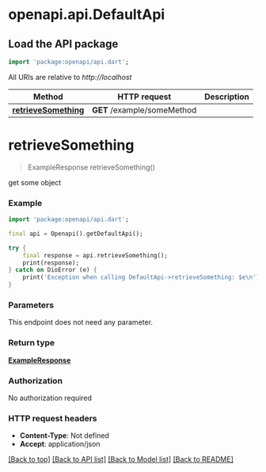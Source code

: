 # openapi.api.DefaultApi

## Load the API package
```dart
import 'package:openapi/api.dart';
```

All URIs are relative to *http://localhost*

Method | HTTP request | Description
------------- | ------------- | -------------
[**retrieveSomething**](DefaultApi.md#retrievesomething) | **GET** /example/someMethod | 


# **retrieveSomething**
> ExampleResponse retrieveSomething()



get some object

### Example
```dart
import 'package:openapi/api.dart';

final api = Openapi().getDefaultApi();

try {
    final response = api.retrieveSomething();
    print(response);
} catch on DioError (e) {
    print('Exception when calling DefaultApi->retrieveSomething: $e\n');
}
```

### Parameters
This endpoint does not need any parameter.

### Return type

[**ExampleResponse**](ExampleResponse.md)

### Authorization

No authorization required

### HTTP request headers

 - **Content-Type**: Not defined
 - **Accept**: application/json

[[Back to top]](#) [[Back to API list]](../README.md#documentation-for-api-endpoints) [[Back to Model list]](../README.md#documentation-for-models) [[Back to README]](../README.md)

